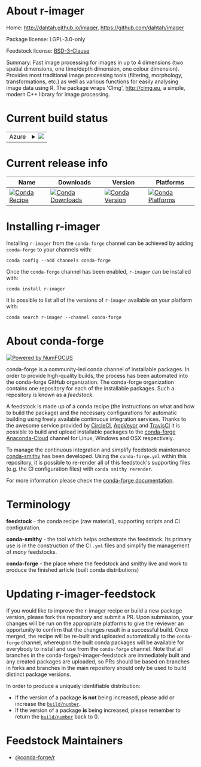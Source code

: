About r-imager
==============

Home: http://dahtah.github.io/imager, https://github.com/dahtah/imager

Package license: LGPL-3.0-only

Feedstock license: [BSD-3-Clause](https://github.com/conda-forge/r-imager-feedstock/blob/master/LICENSE.txt)

Summary: Fast image processing for images in up to 4 dimensions (two spatial dimensions, one time/depth dimension, one colour dimension). Provides most traditional image processing tools (filtering, morphology, transformations, etc.) as well as various functions for easily analysing image data using R. The package wraps 'CImg', <http://cimg.eu>, a simple, modern C++ library for image processing.

Current build status
====================


<table>
    
  <tr>
    <td>Azure</td>
    <td>
      <details>
        <summary>
          <a href="https://dev.azure.com/conda-forge/feedstock-builds/_build/latest?definitionId=11136&branchName=master">
            <img src="https://dev.azure.com/conda-forge/feedstock-builds/_apis/build/status/r-imager-feedstock?branchName=master">
          </a>
        </summary>
        <table>
          <thead><tr><th>Variant</th><th>Status</th></tr></thead>
          <tbody><tr>
              <td>linux_64_r_base3.6</td>
              <td>
                <a href="https://dev.azure.com/conda-forge/feedstock-builds/_build/latest?definitionId=11136&branchName=master">
                  <img src="https://dev.azure.com/conda-forge/feedstock-builds/_apis/build/status/r-imager-feedstock?branchName=master&jobName=linux&configuration=linux_64_r_base3.6" alt="variant">
                </a>
              </td>
            </tr><tr>
              <td>linux_64_r_base4.0</td>
              <td>
                <a href="https://dev.azure.com/conda-forge/feedstock-builds/_build/latest?definitionId=11136&branchName=master">
                  <img src="https://dev.azure.com/conda-forge/feedstock-builds/_apis/build/status/r-imager-feedstock?branchName=master&jobName=linux&configuration=linux_64_r_base4.0" alt="variant">
                </a>
              </td>
            </tr>
          </tbody>
        </table>
      </details>
    </td>
  </tr>
</table>

Current release info
====================

| Name | Downloads | Version | Platforms |
| --- | --- | --- | --- |
| [![Conda Recipe](https://img.shields.io/badge/recipe-r--imager-green.svg)](https://anaconda.org/conda-forge/r-imager) | [![Conda Downloads](https://img.shields.io/conda/dn/conda-forge/r-imager.svg)](https://anaconda.org/conda-forge/r-imager) | [![Conda Version](https://img.shields.io/conda/vn/conda-forge/r-imager.svg)](https://anaconda.org/conda-forge/r-imager) | [![Conda Platforms](https://img.shields.io/conda/pn/conda-forge/r-imager.svg)](https://anaconda.org/conda-forge/r-imager) |

Installing r-imager
===================

Installing `r-imager` from the `conda-forge` channel can be achieved by adding `conda-forge` to your channels with:

```
conda config --add channels conda-forge
```

Once the `conda-forge` channel has been enabled, `r-imager` can be installed with:

```
conda install r-imager
```

It is possible to list all of the versions of `r-imager` available on your platform with:

```
conda search r-imager --channel conda-forge
```


About conda-forge
=================

[![Powered by NumFOCUS](https://img.shields.io/badge/powered%20by-NumFOCUS-orange.svg?style=flat&colorA=E1523D&colorB=007D8A)](http://numfocus.org)

conda-forge is a community-led conda channel of installable packages.
In order to provide high-quality builds, the process has been automated into the
conda-forge GitHub organization. The conda-forge organization contains one repository
for each of the installable packages. Such a repository is known as a *feedstock*.

A feedstock is made up of a conda recipe (the instructions on what and how to build
the package) and the necessary configurations for automatic building using freely
available continuous integration services. Thanks to the awesome service provided by
[CircleCI](https://circleci.com/), [AppVeyor](https://www.appveyor.com/)
and [TravisCI](https://travis-ci.com/) it is possible to build and upload installable
packages to the [conda-forge](https://anaconda.org/conda-forge)
[Anaconda-Cloud](https://anaconda.org/) channel for Linux, Windows and OSX respectively.

To manage the continuous integration and simplify feedstock maintenance
[conda-smithy](https://github.com/conda-forge/conda-smithy) has been developed.
Using the ``conda-forge.yml`` within this repository, it is possible to re-render all of
this feedstock's supporting files (e.g. the CI configuration files) with ``conda smithy rerender``.

For more information please check the [conda-forge documentation](https://conda-forge.org/docs/).

Terminology
===========

**feedstock** - the conda recipe (raw material), supporting scripts and CI configuration.

**conda-smithy** - the tool which helps orchestrate the feedstock.
                   Its primary use is in the construction of the CI ``.yml`` files
                   and simplify the management of *many* feedstocks.

**conda-forge** - the place where the feedstock and smithy live and work to
                  produce the finished article (built conda distributions)


Updating r-imager-feedstock
===========================

If you would like to improve the r-imager recipe or build a new
package version, please fork this repository and submit a PR. Upon submission,
your changes will be run on the appropriate platforms to give the reviewer an
opportunity to confirm that the changes result in a successful build. Once
merged, the recipe will be re-built and uploaded automatically to the
`conda-forge` channel, whereupon the built conda packages will be available for
everybody to install and use from the `conda-forge` channel.
Note that all branches in the conda-forge/r-imager-feedstock are
immediately built and any created packages are uploaded, so PRs should be based
on branches in forks and branches in the main repository should only be used to
build distinct package versions.

In order to produce a uniquely identifiable distribution:
 * If the version of a package **is not** being increased, please add or increase
   the [``build/number``](https://docs.conda.io/projects/conda-build/en/latest/resources/define-metadata.html#build-number-and-string).
 * If the version of a package **is** being increased, please remember to return
   the [``build/number``](https://docs.conda.io/projects/conda-build/en/latest/resources/define-metadata.html#build-number-and-string)
   back to 0.

Feedstock Maintainers
=====================

* [@conda-forge/r](https://github.com/conda-forge/r/)

